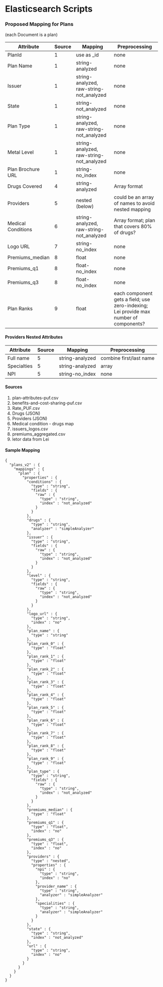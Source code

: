 # Elasticsearch Scripts

### Proposed Mapping for Plans
(each Document is a plan)

| Attribute | Source | Mapping | Preprocessing |
|-----------|--------|---------|---------------|
| PlanId | 1 | use as _id | none |
| Plan Name | 1 | string-analyzed | none |
| Issuer | 1 | string-analyzed, raw-string-not_analyzed | none |
| State  | 1 | string-not_analyzed | none |
| Plan Type | 1 | string-analyzed, raw-string-not_analyzed | none |
| Metal Level | 1 | string-analyzed, raw-string-not_analyzed | none |
| Plan Brochure URL  | 1 | string-no_index | none |
| Drugs Covered | 4 | string-analyzed | Array format
| Providers | 5 | nested (below) | could be an array of names to avoid nested mapping |
| Medical Conditions | 6 | string-analyzed, raw-string-not_analyzed | Array format; plan that covers 80% of drugs? |
| Logo URL  | 7 | string-no_index | none |
| Premiums_median | 8 | float | none |
| Premiums_q1 | 8 | float-no_index | none |
| Premiums_q3 | 8 | float-no_index | none |
| Plan Ranks | 9 | float | each component gets a field; use zero-indexing; Lei provide max number of components? |

#### Providers Nested Attributes
| Attribute | Source | Mapping | Preprocessing |
|-----------|--------|---------|---------------|
| Full name | 5 | string-analyzed | combine first/last name |
| Specialties | 5 | string-analyzed | array |
| NPI | 5 | string-no_index | none |

#### Sources
1. plan-attributes-puf.csv
2. benefits-and-cost-sharing-puf.csv
3. Rate_PUF.csv
4. Drugs (JSON)
5. Providers (JSON)
6. Medical condition - drugs map
7. issuers_logos.csv
8. premiums_aggregated.csv
9. letor data from Lei

#### Sample Mapping

    {
      "plans_v2" : {
        "mappings" : {
          "plan" : {
            "properties" : {
              "conditions" : {
                "type" : "string",
                "fields" : {
                  "raw" : {
                    "type" : "string",
                    "index" : "not_analyzed"
                  }
                }
              },
              "drugs" : {
                "type" : "string",              
                "analyzer" : "simpleAnalyzer"
              },
              "issuer" : {
                "type" : "string",
                "fields" : {
                  "raw" : {
                    "type" : "string",
                    "index" : "not_analyzed"
                  }
                }
              },
              "level" : {
                "type" : "string",
                "fields" : {
                  "raw" : {
                    "type" : "string",
                    "index" : "not_analyzed"
                  }
                }
              },
              "logo_url" : {
                "type" : "string",
                "index" : "no"
              },
              "plan_name" : {
                "type" : "string"
              },
              "plan_rank_0" : {
                "type" : "float"
              },
              "plan_rank_1" : {
                "type" : "float"
              },              
              "plan_rank_2" : {
                "type" : "float"
              },
              "plan_rank_3" : {
                "type" : "float"
              },
              "plan_rank_4" : {
                "type" : "float"
              },
              "plan_rank_5" : {
                "type" : "float"
              },
              "plan_rank_6" : {
                "type" : "float"
              },
              "plan_rank_7" : {
                "type" : "float"
              },
              "plan_rank_8" : {
                "type" : "float"
              },
              "plan_rank_9" : {
                "type" : "float"
              },
              "plan_type" : {
                "type" : "string",
                "fields" : {
                  "raw" : {
                    "type" : "string",
                    "index" : "not_analyzed"
                  }
                }
              },
              "premiums_median" : {
                "type" : "float"
              },
              "premiums_q1" : {
                "type" : "float",
                "index" : "no"
              },
              "premiums_q3" : {
                "type" : "float",
                "index" : "no"
              },
              "providers" : {
                "type" : "nested",
                "properties" : {
                  "npi" : {
                    "type" : "string",
                    "index" : "no"
                  },
                  "provider_name" : {
                    "type" : "string",
                    "analyzer" : "simpleAnalyzer"
                  },
                  "specialities" : {
                    "type" : "string",
                    "analyzer" : "simpleAnalyzer"
                  }                  
                }
              },
              "state" : {
                "type" : "string",
                "index" : "not_analyzed"
              },
              "url" : {
                "type" : "string",
                "index" : "no"
              }
            }
          }
        }
      }
    }
